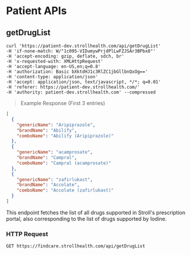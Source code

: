 # Patient APIs   

## getDrugList

```shell
curl 'https://patient-dev.strollhealth.com/api/getDrugList'
-H 'if-none-match: W/"1c095-VIDumywPrjdPlLwFZJSAr3BPbx8"'
-H 'accept-encoding: gzip, deflate, sdch, br'
-H 'x-requested-with: XMLHttpRequest'
-H 'accept-language: en-US,en;q=0.8'
-H 'authorization: Basic bXktdHJ1c3RlZC1jbGllbnQxOg=='
-H 'content-type: application/json'
-H 'accept: application/json, text/javascript, */*; q=0.01'
-H 'referer: https://patient-dev.strollhealth.com/'
-H 'authority: patient-dev.strollhealth.com' --compressed
```

> Example Response (First 3 entries)

```json
[
  {
    "genericName": "Aripiprazole",
    "brandName": "Abilify",
    "comboName": "Abilify (Aripiprazole)"
  },
  {
    "genericName": "acamprosate",
    "brandName": "Campral",
    "comboName": "Campral (acamprosate)"
  },
  {
    "genericName": "zafirlukast",
    "brandName": "Accolate",
    "comboName": "Accolate (zafirlukast)"
  }
]
```

This endpoint fetches the list of all drugs supported in Stroll's prescription portal, also corresponding to the list of drugs supported by Iodine.

### HTTP Request
`GET https://findcare.strollhealth.com/api/getDrugList`
